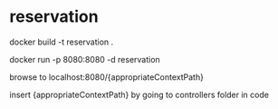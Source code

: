 # reservation

docker build -t reservation .

docker run -p 8080:8080 -d reservation

browse to localhost:8080/{appropriateContextPath}

insert {appropriateContextPath} by going to controllers folder in code

